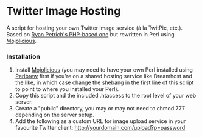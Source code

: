 # Twitter Image Hosting
A script for hosting your own Twitter image service (à la TwitPic, etc.). Based on [Ryan Petrich's PHP-based one](https://gist.github.com/rpetrich/627137) but rewritten in Perl using [Mojolicious](http://mojolicio.us).

### Installation
1. Install [Mojolicious](http://mojolicio.us) (you may need to have your own Perl installed using [Perlbrew](http://perlbrew.pl) first if you're on a shared hosting service like Dreamhost and the like, in which case change the shebang in the first line of this script to point to where you installed your Perl).
2. Copy this script and the included .htaccess to the root level of your web server.
3. Create a "public" directory, you may or may not need to chmod 777 depending on the server setup.
4. Add the following as a custom URL for image upload service in your favourite Twitter client: http://yourdomain.com/upload?p=password
